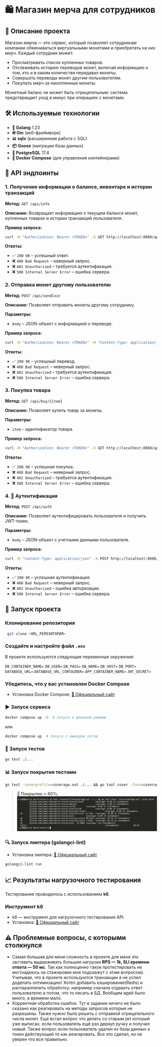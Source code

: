 # 🛍 Магазин мерча для сотрудников

## 📝 Описание проекта

Магазин мерча — это сервис, который позволяет сотрудникам компании обмениваться виртуальными монетами и приобретать на них мерч.
Каждый сотрудник может:

- Просматривать список купленных товаров.
- Отслеживать историю переводов монет, включая информацию о том, кто и в каком количестве передавал монеты.
- Совершать переводы монет другим пользователям.
- Покупать мерч за накопленные монеты.

Монетный баланс не может быть отрицательным: система предотвращает уход в минус при операциях с монетами.

## 🛠 Используемые технологии

- **🚀 Golang** 1.23
- **🌐 Gin** (веб-фреймворк)
- **📊 sqlx** (расширенная работа с SQL)
- **📦 Goose** (миграции базы данных)
- **🐘 PostgreSQL** 17.4
- **🐳 Docker Compose** (для управления контейнерами)

## 📡 API эндпоинты

### 1. Получение информации о балансе, инвентаре и истории транзакций

**Метод:** `GET /api/info`

**Описание:** Возвращает информацию о текущем балансе монет, купленных товарах и истории транзакций пользователя.

**Пример запроса:**

```sh
curl -H "Authorization: Bearer <TOKEN>" -X GET http://localhost:8080/api/info
```

**Ответы:**

- ✅ `200 OK` – успешный ответ.
- ❌ `400 Bad Request` – неверный запрос.
- ❌ `401 Unauthorized` – требуется аутентификация.
- ❌ `500 Internal Server Error` – ошибка сервера.

### 2. Отправка монет другому пользователю

**Метод:** `POST /api/sendCoin`

**Описание:** Позволяет отправить монеты другому сотруднику.

**Параметры:**

- `body` – JSON-объект с информацией о переводе.

**Пример запроса:**

```sh
curl -H "Authorization: Bearer <TOKEN>" -H "Content-Type: application/json" -X POST http://localhost:8080/api/sendCoin -d '{"receiver_id": 123, "amount": 50}'
```

**Ответы:**

- ✅ `200 OK` – успешный перевод.
- ❌ `400 Bad Request` – неверный запрос.
- ❌ `401 Unauthorized` – требуется аутентификация.
- ❌ `500 Internal Server Error` – ошибка сервера.

### 3. Покупка товара

**Метод:** `GET /api/buy/{item}`

**Описание:** Позволяет купить товар за монеты.

**Параметры:**

- `item` – идентификатор товара.

**Пример запроса:**

```sh
curl -H "Authorization: Bearer <TOKEN>" -X GET http://localhost:8080/api/buy/item123
```

**Ответы:**

- ✅ `200 OK` – успешная покупка.
- ❌ `400 Bad Request` – неверный запрос.
- ❌ `401 Unauthorized` – требуется аутентификация.
- ❌ `500 Internal Server Error` – ошибка сервера.

### 4. 🔐 Аутентификация

**Метод:** `POST /api/auth`

**Описание:** Позволяет аутентифицировать пользователя и получить JWT-токен.

**Параметры:**

- `body` – JSON-объект с учетными данными пользователя.

**Пример запроса:**

```sh
curl -H "Content-Type: application/json" -X POST http://localhost:8080/api/auth -d '{"username": "user", "password": "pass"}'
```

**Ответы:**

- ✅ `200 OK` – успешная аутентификация.
- ❌ `400 Bad Request` – неверный запрос.
- ❌ `401 Unauthorized` – ошибка авторизации.
- ❌ `500 Internal Server Error` – ошибка сервера.

## 🚀 Запуск проекта

### Клонирование репозитория

```sh
 git clone <URL_РЕПОЗИТОРИЯ>
```

### Создайте и настройте файл `.env`

В проекте используются следующие переменные окружения:

`DB_CONTAINER_NAME=`
`DB_USER=`
`DB_PASS=`
`DB_NAME=`
`DB_HOST=`
`DB_PORT=`
`DATABASE_URL=`
`DATABASE_URL_CONTAINER=`
`APP_CONTAINER_NAME=`
`JWT_SECRET=`

### Убедитесь, что у вас установлен Docker Compose

- Установка Docker Compose: [🔗 Официальный сайт](https://docs.docker.com/compose/install/)

### ▶️ Запуск сервиса

```sh
docker compose up -d  # Запуск в фоновом режиме
```

или

```sh
docker compose up  # Запуск с выводом логов
```

### 🧪 Запуск тестов

```sh
go test ./...
```

### 📊 Запуск покрытия тестами

```sh
go test -coverprofile=coverage.out ./... && go tool cover -func=coverage.out | grep total
```

> **📌 Покрытие > 40%**:
> ![coverage](https://github.com/jamsi-max/merch-store/blob/main/screenshots/coverage.png)

### 🔍 Запуск линтера (golangci-lint)

- Установка линтера: [🔗 Официальный сайт](https://golangci-lint.run/welcome/install/)

```sh
golangci-lint run
```

## 📈 Результаты нагрузочного тестирования

Тестирование проводилось с использованием **k6**.

### Инструмент k6

- k6 — инструмент для нагрузочного тестирования API.
- Установка: [🔗 Официальный сайт](https://k6.io/docs/get-started/installation/)

## ⚠️ Проблемные вопросы, с которыми столкнулся

- Самая большая для меня сложность в проекте для меня это заставить выдерживать большие нагрузки **RPS — 1k, SLI времени ответа — 50 мс**. Так как полноценно такое протестировать не мог(надеюсь на стажировке мне подскажут с этим вопросом). Учитывая, что в проекте используются транзакции я не успел доделать оптимизацию! Хотел добавить кэширование(Redis) и распараллелить обработку: например сначала отдавать ответ пользователю а потом, что то писать в БД. Вообщем идей было много, а времени мало.
- Корректная обработка ошибок. Тут в задании ничего не было сказано как реагировать на методы запросов которые не разрешены. Также нужно было решить с отправкой отрицательного числа монет. Еще встал вопрос что делать со старым jwt который уже выписан, если пользователь ещё раз дернул ручку и получил новый. Также вопрос если пользователь удален из базы данных а токен действующий то как реагировать. Все это сделал, но не уверен что все правильно.

